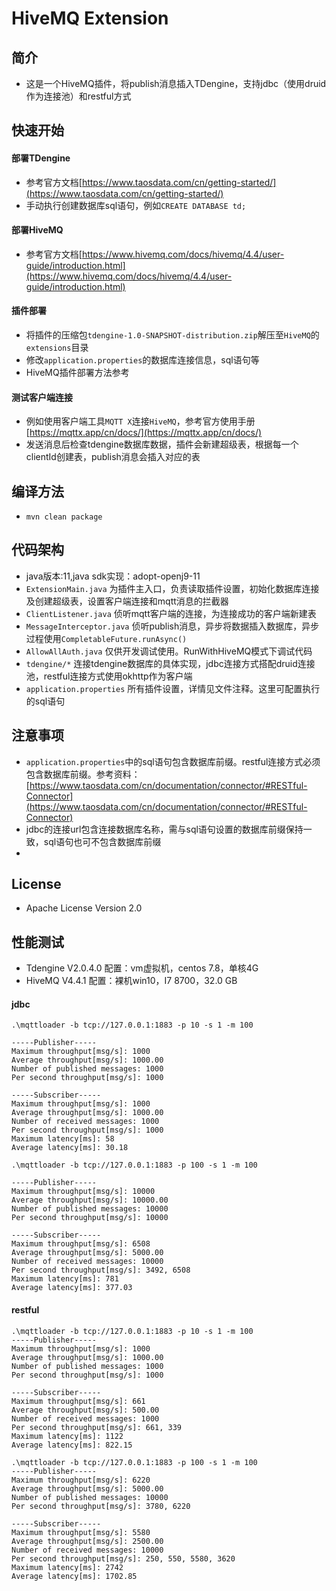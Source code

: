 # HiveMQ Extension

## 简介
- 这是一个HiveMQ插件，将publish消息插入TDengine，支持jdbc（使用druid作为连接池）和restful方式

## 快速开始
#### 部署TDengine
- 参考官方文档[https://www.taosdata.com/cn/getting-started/](https://www.taosdata.com/cn/getting-started/)
- 手动执行创建数据库sql语句，例如```CREATE DATABASE td;```
#### 部署HiveMQ
- 参考官方文档[https://www.hivemq.com/docs/hivemq/4.4/user-guide/introduction.html](https://www.hivemq.com/docs/hivemq/4.4/user-guide/introduction.html)
#### 插件部署
- 将插件的压缩包`tdengine-1.0-SNAPSHOT-distribution.zip`解压至`HiveMQ`的`extensions`目录
- 修改`application.properties`的数据库连接信息，sql语句等
- HiveMQ插件部署方法参考
#### 测试客户端连接
- 例如使用客户端工具`MQTT X`连接`HiveMQ`，参考官方使用手册[https://mqttx.app/cn/docs/](https://mqttx.app/cn/docs/)
- 发送消息后检查tdengine数据库数据，插件会新建超级表，根据每一个clientId创建表，publish消息会插入对应的表

## 编译方法
- ```mvn clean package```

## 代码架构
- java版本:11,java sdk实现：adopt-openj9-11
- `ExtensionMain.java` 为插件主入口，负责读取插件设置，初始化数据库连接及创建超级表，设置客户端连接和mqtt消息的拦截器
- `ClientListener.java` 侦听mqtt客户端的连接，为连接成功的客户端新建表
- `MessageInterceptor.java` 侦听publish消息，异步将数据插入数据库，异步过程使用```CompletableFuture.runAsync()```
- `AllowAllAuth.java` 仅供开发调试使用。RunWithHiveMQ模式下调试代码
- `tdengine/*` 连接tdengine数据库的具体实现，jdbc连接方式搭配druid连接池，restful连接方式使用okhttp作为客户端
- `application.properties` 所有插件设置，详情见文件注释。这里可配置执行的sql语句

## 注意事项
- `application.properties`中的sql语句包含数据库前缀。restful连接方式必须包含数据库前缀。参考资料：[https://www.taosdata.com/cn/documentation/connector/#RESTful-Connector](https://www.taosdata.com/cn/documentation/connector/#RESTful-Connector)
- jdbc的连接url包含连接数据库名称，需与sql语句设置的数据库前缀保持一致，sql语句也可不包含数据库前缀
- 

## License
- Apache License Version 2.0

## 性能测试
- Tdengine V2.0.4.0  配置：vm虚拟机，centos 7.8，单核4G   
- HiveMQ V4.4.1  配置：裸机win10，I7 8700，32.0 GB

#### jdbc
```
.\mqttloader -b tcp://127.0.0.1:1883 -p 10 -s 1 -m 100

-----Publisher-----
Maximum throughput[msg/s]: 1000
Average throughput[msg/s]: 1000.00
Number of published messages: 1000
Per second throughput[msg/s]: 1000

-----Subscriber-----
Maximum throughput[msg/s]: 1000
Average throughput[msg/s]: 1000.00
Number of received messages: 1000
Per second throughput[msg/s]: 1000
Maximum latency[ms]: 58
Average latency[ms]: 30.18
```

```
.\mqttloader -b tcp://127.0.0.1:1883 -p 100 -s 1 -m 100

-----Publisher-----
Maximum throughput[msg/s]: 10000
Average throughput[msg/s]: 10000.00
Number of published messages: 10000
Per second throughput[msg/s]: 10000

-----Subscriber-----
Maximum throughput[msg/s]: 6508
Average throughput[msg/s]: 5000.00
Number of received messages: 10000
Per second throughput[msg/s]: 3492, 6508
Maximum latency[ms]: 781
Average latency[ms]: 377.03
```

#### restful
```
.\mqttloader -b tcp://127.0.0.1:1883 -p 10 -s 1 -m 100
-----Publisher-----
Maximum throughput[msg/s]: 1000
Average throughput[msg/s]: 1000.00
Number of published messages: 1000
Per second throughput[msg/s]: 1000

-----Subscriber-----
Maximum throughput[msg/s]: 661
Average throughput[msg/s]: 500.00
Number of received messages: 1000
Per second throughput[msg/s]: 661, 339
Maximum latency[ms]: 1122
Average latency[ms]: 822.15
```

```
.\mqttloader -b tcp://127.0.0.1:1883 -p 100 -s 1 -m 100
-----Publisher-----
Maximum throughput[msg/s]: 6220
Average throughput[msg/s]: 5000.00
Number of published messages: 10000
Per second throughput[msg/s]: 3780, 6220

-----Subscriber-----
Maximum throughput[msg/s]: 5580
Average throughput[msg/s]: 2500.00
Number of received messages: 10000
Per second throughput[msg/s]: 250, 550, 5580, 3620
Maximum latency[ms]: 2742
Average latency[ms]: 1702.85
```